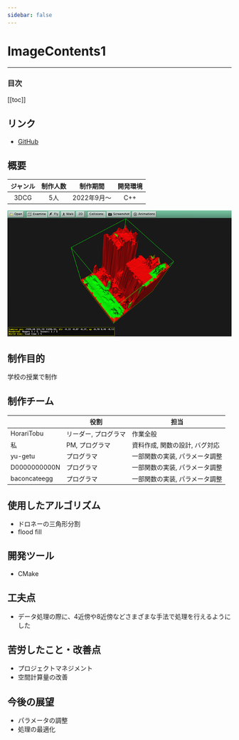 ```yaml
---
sidebar: false
---
```


# ImageContents1

---
### 目次
[[toc]]

## リンク
- [GitHub](https://github.com/HotariTobu/ImageContents1/tree/develop)

## 概要
|ジャンル|制作人数|制作期間|開発環境|
|:---:|:---:|:---:|:---:|
|3DCG|5人|2022年9月～|C++|
![ImageContents1](../.vuepress/public/imgs/home/Vue-ImageContents1.png)

## 制作目的
学校の授業で制作

## 制作チーム
||役割|担当|
|---|---|---|
|HorariTobu|リーダー, プログラマ|作業全般|
|私|PM, プログラマ|資料作成, 関数の設計, バグ対応|
|yu-getu|プログラマ|一部関数の実装, パラメータ調整|
|D0000000000N|プログラマ|一部関数の実装, パラメータ調整|
|baconcateegg|プログラマ|一部関数の実装, パラメータ調整|

## 使用したアルゴリズム
- ドロネーの三角形分割
- flood fill

## 開発ツール
- CMake

## 工夫点
- データ処理の際に、4近傍や8近傍などさまざまな手法で処理を行えるようにした

## 苦労したこと・改善点
- プロジェクトマネジメント
- 空間計算量の改善

## 今後の展望
- パラメータの調整
- 処理の最適化